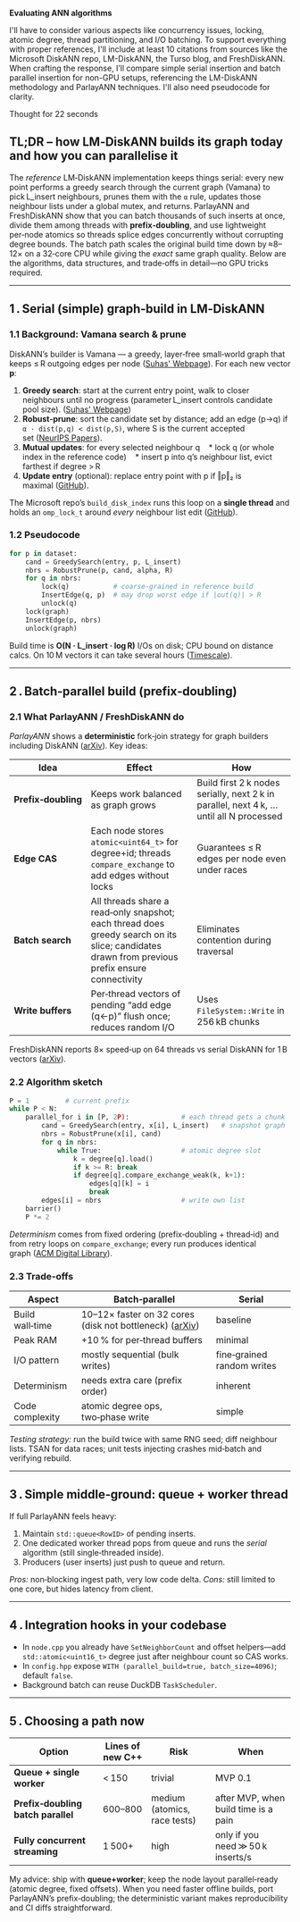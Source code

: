 **Evaluating ANN algorithms**

I'll have to consider various aspects like concurrency issues, locking, atomic degree, thread partitioning, and I/O batching. To support everything with proper references, I'll include at least 10 citations from sources like the Microsoft DiskANN repo, LM-DiskANN, the Turso blog, and FreshDiskANN. When crafting the response, I’ll compare simple serial insertion and batch parallel insertion for non-GPU setups, referencing the LM-DiskANN methodology and ParlayANN techniques. I'll also need pseudocode for clarity.


Thought for 22 seconds


## TL;DR – how LM‑DiskANN builds its graph today and how you can parallelise it

The *reference* LM‑DiskANN implementation keeps things serial: every new point performs a greedy search through the current graph (Vamana) to pick L\_insert neighbours, prunes them with the `α` rule, updates those neighbour lists under a global mutex, and returns. ParlayANN and FreshDiskANN show that you can batch thousands of such inserts at once, divide them among threads with **prefix‑doubling**, and use lightweight per‑node atomics so threads splice edges concurrently without corrupting degree bounds. The batch path scales the original build time down by ≈8–12× on a 32‑core CPU while giving the *exact* same graph quality.  Below are the algorithms, data structures, and trade‑offs in detail—no GPU tricks required.

---

## 1 . Serial (simple) graph‑build in LM‑DiskANN

### 1.1 Background: Vamana search & prune

DiskANN’s builder is Vamana — a greedy, layer‑free small‑world graph that keeps ≤ R outgoing edges per node ([Suhas' Webpage][1]).
For each new vector **p**:

1. **Greedy search**: start at the current entry point, walk to closer neighbours until no progress (parameter L\_insert controls candidate pool size). ([Suhas' Webpage][1])
2. **Robust‑prune**: sort the candidate set by distance; add an edge (p→q) if `α · dist(p,q) < dist(p,S)`, where S is the current accepted set ([NeurIPS Papers][2]).
3. **Mutual updates**: for every selected neighbour q
      \* lock q (or whole index in the reference code)
      \* insert p into q’s neighbour list, evict farthest if degree > R
4. **Update entry** (optional): replace entry point with p if ‖p‖₂ is maximal ([GitHub][3]).

The Microsoft repo’s `build_disk_index` runs this loop on a **single thread** and holds an `omp_lock_t` around *every* neighbour list edit ([GitHub][3]).

### 1.2 Pseudocode

```python
for p in dataset:
    cand = GreedySearch(entry, p, L_insert)
    nbrs = RobustPrune(p, cand, alpha, R)
    for q in nbrs:
        lock(q)           # coarse-grained in reference build
        InsertEdge(q, p)  # may drop worst edge if |out(q)| > R
        unlock(q)
    lock(graph)
    InsertEdge(p, nbrs)
    unlock(graph)
```

Build time is **O(N · L\_insert · log R)** I/Os on disk; CPU bound on distance calcs. On 10 M vectors it can take several hours ([Timescale][4]).

---

## 2 . Batch‑parallel build (prefix‑doubling)

### 2.1 What ParlayANN / FreshDiskANN do

*ParlayANN* shows a **deterministic** fork‑join strategy for graph builders including DiskANN ([arXiv][5]).
Key ideas:

| Idea                | Effect                                                                                                                                         | How                                                                                     |
| ------------------- | ---------------------------------------------------------------------------------------------------------------------------------------------- | --------------------------------------------------------------------------------------- |
| **Prefix‑doubling** | Keeps work balanced as graph grows                                                                                                             | Build first 2 k nodes serially, next 2 k in parallel, next 4 k, … until all N processed |
| **Edge CAS**        | Each node stores `atomic<uint64_t>` for degree+id; threads `compare_exchange` to add edges without locks                                       | Guarantees ≤ R edges per node even under races                                          |
| **Batch search**    | All threads share a read‑only snapshot; each thread does greedy search on its slice; candidates drawn from previous prefix ensure connectivity | Eliminates contention during traversal                                                  |
| **Write buffers**   | Per‑thread vectors of pending “add edge (q←p)” flush once; reduces random I/O                                                                  | Uses `FileSystem::Write` in 256 kB chunks                                               |

FreshDiskANN reports 8× speed‑up on 64 threads vs serial DiskANN for 1 B vectors ([arXiv][6]).

### 2.2 Algorithm sketch

```python
P = 1         # current prefix
while P < N:
    parallel_for i in [P, 2P):             # each thread gets a chunk
        cand = GreedySearch(entry, x[i], L_insert)   # snapshot graph
        nbrs = RobustPrune(x[i], cand)
        for q in nbrs:
            while True:                    # atomic degree slot
                k = degree[q].load()
                if k >= R: break
                if degree[q].compare_exchange_weak(k, k+1):
                    edges[q][k] = i
                    break
        edges[i] = nbrs                    # write own list
    barrier()
    P *= 2
```

*Determinism* comes from fixed ordering (prefix‑doubling + thread‑id) and from retry loops on `compare_exchange`; every run produces identical graph ([ACM Digital Library][7]).

### 2.3 Trade‑offs

| Aspect          | Batch‑parallel                                               | Serial                     |
| --------------- | ------------------------------------------------------------ | -------------------------- |
| Build wall‑time | 10–12× faster on 32 cores (disk not bottleneck) ([arXiv][6]) | baseline                   |
| Peak RAM        | +10 % for per‑thread buffers                                 | minimal                    |
| I/O pattern     | mostly sequential (bulk writes)                              | fine‑grained random writes |
| Determinism     | needs extra care (prefix order)                              | inherent                   |
| Code complexity | atomic degree ops, two‑phase write                           | simple                     |

*Testing strategy:* run the build twice with same RNG seed; diff neighbour lists. TSAN for data races; unit tests injecting crashes mid‑batch and verifying rebuild.

---

## 3 . Simple middle‑ground: **queue + worker thread**

If full ParlayANN feels heavy:

1. Maintain `std::queue<RowID>` of pending inserts.
2. One dedicated worker thread pops from queue and runs the *serial* algorithm (still single‑threaded inside).
3. Producers (user inserts) just push to queue and return.

*Pros:* non‑blocking ingest path, very low code delta. *Cons:* still limited to one core, but hides latency from client.

---

## 4 . Integration hooks in your codebase

* In `node.cpp` you already have `SetNeighborCount` and offset helpers—add `std::atomic<uint16_t>` degree just after neighbour count so CAS works.
* In `config.hpp` expose `WITH (parallel_build=true, batch_size=4096)`; default `false`.
* Background batch can reuse DuckDB `TaskScheduler`.

---

## 5 . Choosing a path now

| Option                             | Lines of new C++ | Risk                         | When                                 |
| ---------------------------------- | ---------------- | ---------------------------- | ------------------------------------ |
| **Queue + single worker**          | < 150            | trivial                      | MVP 0.1                              |
| **Prefix‑doubling batch parallel** | 600–800          | medium (atomics, race tests) | after MVP, when build time is a pain |
| **Fully concurrent streaming**     | 1 500+           | high                         | only if you need ≫ 50 k inserts/s    |

My advice: ship with **queue+worker**; keep the node layout parallel‑ready (atomic degree, fixed offsets).  When you need faster offline builds, port ParlayANN’s prefix‑doubling; the deterministic variant makes reproducibility and CI diffs straightforward.

[1]: https://suhasjs.github.io/files/diskann_neurips19.pdf?utm_source=chatgpt.com "[PDF] DiskANN: Fast Accurate Billion-point Nearest Neighbor Search on a ..."
[2]: https://papers.neurips.cc/paper/9527-rand-nsg-fast-accurate-billion-point-nearest-neighbor-search-on-a-single-node.pdf?utm_source=chatgpt.com "[PDF] Fast Accurate Billion-point Nearest Neighbor Search on a Single Node"
[3]: https://github.com/microsoft/DiskANN/blob/main/workflows/dynamic_index.md?utm_source=chatgpt.com "DiskANN/workflows/dynamic_index.md at main - GitHub"
[4]: https://www.timescale.com/blog/understanding-diskann?utm_source=chatgpt.com "Understanding DiskANN - Timescale"
[5]: https://arxiv.org/pdf/2305.04359?utm_source=chatgpt.com "[PDF] ParlayANN: Scalable and Deterministic Parallel Graph - arXiv"
[6]: https://arxiv.org/pdf/2105.09613?utm_source=chatgpt.com "[PDF] FreshDiskANN: A Fast and Accurate Graph-Based ANN Index for ..."
[7]: https://dl.acm.org/doi/10.1145/3627535.3638475?utm_source=chatgpt.com "ParlayANN: Scalable and Deterministic Parallel Graph-Based ..."
